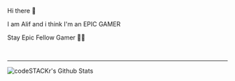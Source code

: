 Hi there 👋

I am Alif and i think I'm an EPIC GAMER

Stay Epic Fellow Gamer 👊👊


<br />

---

<img align="left" alt="codeSTACKr's Github Stats" src="https://github-readme-stats.vercel.app/api?username=NaMLiM&show_icons=true&hide_border=true&count_private=true" />
